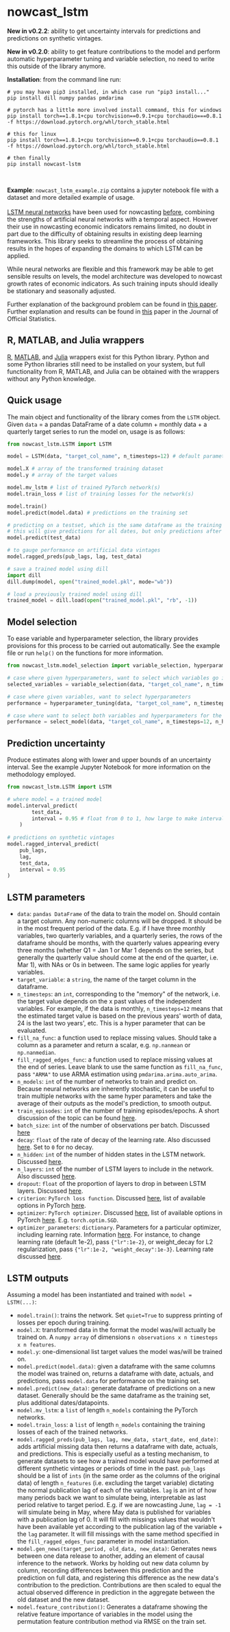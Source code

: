 # nowcast_lstm

**New in v0.2.2**: ability to get uncertainty intervals for predictions and predictions on synthetic vintages.

**New in v0.2.0**: ability to get feature contributions to the model and perform automatic hyperparameter tuning and variable selection, no need to write this outside of the library anymore.

**Installation**: from the command line run: 

```
# you may have pip3 installed, in which case run "pip3 install..."
pip install dill numpy pandas pmdarima

# pytorch has a little more involved install command, this for windows
pip install torch==1.8.1+cpu torchvision==0.9.1+cpu torchaudio===0.8.1 -f https://download.pytorch.org/whl/torch_stable.html

# this for linux
pip install torch==1.8.1+cpu torchvision==0.9.1+cpu torchaudio==0.8.1 -f https://download.pytorch.org/whl/torch_stable.html

# then finally
pip install nowcast-lstm
```

<br>

**Example**: `nowcast_lstm_example.zip` contains a jupyter notebook file with a dataset and more detailed example of usage.
<br><br>
[LSTM neural networks](https://en.wikipedia.org/wiki/Long_short-term_memory) have been used for nowcasting [before](https://papers.nips.cc/paper/2015/file/07563a3fe3bbe7e3ba84431ad9d055af-Paper.pdf), combining the strengths of artificial neural networks with a temporal aspect. However their use in nowcasting economic indicators remains limited, no doubt in part due to the difficulty of obtaining results in existing deep learning frameworks. This library seeks to streamline the process of obtaining results in the hopes of expanding the domains to which LSTM can be applied.

While neural networks are flexible and this framework may be able to get sensible results on levels, the model architecture was developed to nowcast growth rates of economic indicators. As such training inputs should ideally be stationary and seasonally adjusted.

Further explanation of the background problem can be found in [this paper](https://unctad.org/system/files/official-document/ser-rp-2018d9_en.pdf). Further explanation and results can be found in [this](https://www.researchgate.net/publication/363509881_Economic_Nowcasting_with_Long_Short-Term_Memory_Artificial_Neural_Networks_LSTM) paper in the Journal of Official Statistics.

## R, MATLAB, and Julia wrappers 
[R](https://github.com/dhopp1/nowcastLSTM),  [MATLAB](https://github.com/dhopp1/nowcast_lstm_matlab), and [Julia](https://github.com/dhopp1/NowcastLSTM.jl) wrappers exist for this Python library. Python and some Python libraries still need to be installed on your system, but full functionality from R, MATLAB, and Julia can be obtained with the wrappers without any Python knowledge.


## Quick usage
The main object and functionality of the library comes from the `LSTM` object. Given `data` = a pandas DataFrame of a date column + monthly data + a quarterly target series to run the model on, usage is as follows:

```python
from nowcast_lstm.LSTM import LSTM

model = LSTM(data, "target_col_name", n_timesteps=12) # default parameters with 12 timestep history

model.X # array of the transformed training dataset
model.y # array of the target values

model.mv_lstm # list of trained PyTorch network(s)
model.train_loss # list of training losses for the network(s)

model.train()
model.predict(model.data) # predictions on the training set

# predicting on a testset, which is the same dataframe as the training data + newer data
# this will give predictions for all dates, but only predictions after the training data ends should be considered for testing
model.predict(test_data)

# to gauge performance on artificial data vintages
model.ragged_preds(pub_lags, lag, test_data)

# save a trained model using dill
import dill
dill.dump(model, open("trained_model.pkl", mode="wb"))

# load a previously trained model using dill
trained_model = dill.load(open("trained_model.pkl", "rb", -1))

```

## Model selection
To ease variable and hyperparameter selection, the library provides provisions for this process to be carried out automatically. See the example file or run `help()` on the functions for more information.

```python
from nowcast_lstm.model_selection import variable_selection, hyperparameter_tuning, select_model

# case where given hyperparameters, want to select which variables go into the model
selected_variables = variable_selection(data, "target_col_name", n_timesteps=12) # default parameters with 12 timestep history

# case where given variables, want to select hyperparameters
performance = hyperparameter_tuning(data, "target_col_name", n_timesteps=12, n_hidden_grid=[10,20])

# case where want to select both variables and hyperparameters for the model
performance = select_model(data, "target_col_name", n_timesteps=12, n_hidden_grid=[10,20])

```

## Prediction uncertainty
Produce estimates along with lower and upper bounds of an uncertainty interval. See the example Jupyter Notebook for more information on the methodology employed.

```python
from nowcast_lstm.LSTM import LSTM

# where model = a trained model
model.interval_predict(
        test_data,
        interval = 0.95 # float from 0 to 1, how large to make intervals (higher = larger)
    )
    
# predictions on synthetic vintages
model.ragged_interval_predict(
	pub_lags,
	lag,
	test_data,
	interval = 0.95
)
```

## LSTM parameters

- `data`: `pandas DataFrame` of the data to train the model on. Should contain a target column. Any non-numeric columns will be dropped. It should be in the most frequent period of the data. E.g. if I have three monthly variables, two quarterly variables, and a quarterly series, the rows of the dataframe should be months, with the quarterly values appearing every three months (whether Q1 = Jan 1 or Mar 1 depends on the series, but generally the quarterly value should come at the end of the quarter, i.e. Mar 1), with NAs or 0s in between. The same logic applies for yearly variables.
- `target_variable`: a `string`, the name of the target column in the dataframe.
- `n_timesteps`: an `int`, corresponding to the "memory" of the network, i.e. the target value depends on the x past values of the independent variables. For example, if the data is monthly, `n_timesteps=12` means that the estimated target value is based on the previous years' worth of data, 24 is the last two years', etc. This is a hyper parameter that can be evaluated.
- `fill_na_func`: a function used to replace missing values. Should take a column as a parameter and return a scalar, e.g. `np.nanmean` or `np.nanmedian`.
- `fill_ragged_edges_func`: a function used to replace missing values at the end of series. Leave blank to use the same function as `fill_na_func`, pass `"ARMA"` to use ARMA estimation using `pmdarima.arima.auto_arima`.
- `n_models`: `int` of the number of networks to train and predict on. Because neural networks are inherently stochastic, it can be useful to train multiple networks with the same hyper parameters and take the average of their outputs as the model's prediction, to smooth output.
- `train_episodes`: `int` of the number of training episodes/epochs. A short discussion of the topic can be found [here](https://machinelearningmastery.com/difference-between-a-batch-and-an-epoch/).
- `batch_size`: `int` of the number of observations per batch. Discussed [here](https://machinelearningmastery.com/difference-between-a-batch-and-an-epoch/)
- `decay`: `float` of the rate of decay of the learning rate. Also discussed [here](https://machinelearningmastery.com/understand-the-dynamics-of-learning-rate-on-deep-learning-neural-networks/). Set to `0` for no decay.
- `n_hidden`: `int` of the number of hidden states in the LSTM network. Discussed [here](https://machinelearningmastery.com/stacked-long-short-term-memory-networks/).
- `n_layers`: `int` of the number of LSTM layers to include in the network. Also discussed [here](https://machinelearningmastery.com/stacked-long-short-term-memory-networks/).
- `dropout`: `float` of the proportion of layers to drop in between LSTM layers. Discussed [here](https://machinelearningmastery.com/dropout-for-regularizing-deep-neural-networks/).
- `criterion`: `PyTorch loss function`. Discussed [here](https://machinelearningmastery.com/loss-and-loss-functions-for-training-deep-learning-neural-networks/), list of available options in PyTorch [here](https://pytorch.org/docs/stable/nn.html#loss-functions).
- `optimizer`: `PyTorch optimizer`. Discussed [here](https://towardsdatascience.com/optimizers-for-training-neural-network-59450d71caf6), list of available options in PyTorch [here](https://pytorch.org/docs/stable/optim.html). E.g. `torch.optim.SGD`.
- `optimizer_parameters`: `dictionary`. Parameters for a particular optimizer, including learning rate. Information [here](https://pytorch.org/docs/stable/optim.html). For instance, to change learning rate (default 1e-2), pass `{"lr":1e-2}`, or weight_decay for L2 regularization, pass `{"lr":1e-2, "weight_decay":1e-3}`. Learning rate discussed [here](https://machinelearningmastery.com/understand-the-dynamics-of-learning-rate-on-deep-learning-neural-networks/).

## LSTM outputs
Assuming a model has been instantiated and trained with `model = LSTM(...)`:

- `model.train()`: trains the network. Set `quiet=True` to suppress printing of losses per epoch during training.
- `model.X`: transformed data in the format the model was/will actually be trained on. A `numpy array` of dimensions `n observations x n timesteps x n features`.
- `model.y`: one-dimensional list target values the model was/will be trained on.
- `model.predict(model.data)`: given a dataframe with the same columns the model was trained on, returns a dataframe with date, actuals, and predictions, pass `model.data` for performance on the training set.
- `model.predict(new_data)`: generate dataframe of predictions on a new dataset. Generally should be the same dataframe as the training set, plus additional dates/datapoints.
- `model.mv_lstm`: a `list` of length `n_models` containing the PyTorch networks. 
- `model.train_loss`: a `list` of length `n_models` containing the training losses of each of the trained networks.
- `model.ragged_preds(pub_lags, lag, new_data, start_date, end_date)`: adds artificial missing data then returns a dataframe with date, actuals, and predictions. This is especially useful as a testing mechanism, to generate datasets to see how a trained model would have performed at different synthetic vintages or periods of time in the past. `pub_lags` should be a list of `ints` (in the same order as the columns of the original data) of length `n_features` (i.e. excluding the target variable) dictating the normal publication lag of each of the variables. `lag` is an int of how many periods back we want to simulate being, interpretable as last period relative to target period. E.g. if we are nowcasting June, `lag = -1` will simulate being in May, where May data is published for variables with a publication lag of 0. It will fill with missings values that wouldn't have been available yet according to the publication lag of the variable + the `lag` parameter. It will fill missings with the same method specified in the `fill_ragged_edges_func` parameter in model instantiation.
- `model.gen_news(target_period, old_data, new_data)`: Generates news between one data release to another, adding an element of causal inference to the network. Works by holding out new data column by column, recording differences between this prediction and the prediction on full data, and registering this difference as the new data's contribution to the prediction. Contributions are then scaled to equal the actual observed difference in prediction in the aggregate between the old dataset and the new dataset.
- `model.feature_contribution()`: Generates a dataframe showing the relative feature importance of variables in the model using the permutation feature contribution method via RMSE on the train set.